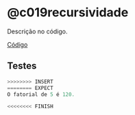 # @c019recursividade

Descrição no código.

[Código](https://github.com/qxcodefup/arcade/blob/master/base/c019recursividade/.cache/draft.c)

## Testes

```py
>>>>>>>> INSERT
======== EXPECT
O fatorial de 5 é 120.

<<<<<<<< FINISH
```
